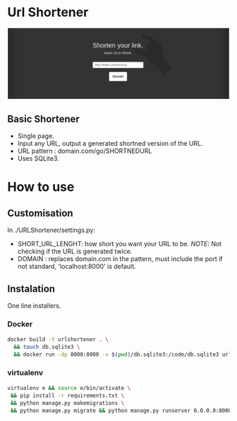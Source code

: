 # Url Shortener
![ Site ](./Example.png)

## Basic Shortener
-   Single page.
-   Input any URL, output a generated shortned version of the URL.
-   URL pattern : domain.com/go/SHORTNEDURL
-   Uses SQLite3.

# How to use
## Customisation 
In ./URLShortener/settings.py:

- SHORT_URL_LENGHT: how short you want your URL to be. *NOTE:* Not checking if the URL is generated twice.
- DOMAIN : replaces domain.com in the pattern, must include the port if not standard, 'localhost:8000' is default.


## Instalation
One line installers.

### Docker
```bash 
docker build -t urlshortener . \
  && touch db.sqlite3 \
  && docker run -dp 8000:8000 -v $(pwd)/db.sqlite3:/code/db.sqlite3 urlshortener
```
    
    
    
    
### virtualenv

```bash
virtualenv e && source e/bin/activate \
 && pip install -r requirements.txt \
 && python manage.py makemigrations \
 && python manage.py migrate && python manage.py runserver 0.0.0.0:8000
```

